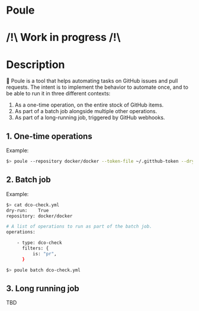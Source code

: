 Poule
=====

# /!\ Work in progress /!\

# Description

:chicken: Poule is a tool that helps automating tasks on GitHub issues and pull
requests. The intent is to implement the behavior to automate once, and to be
able to run it in three different contexts:

  1. As a one-time operation, on the entire stock of GitHub items.
  2. As part of a batch job alongside multiple other operations.
  3. As part of a long-running job, triggered by GitHub webhooks.

## 1. One-time operations

Example:

```bash
$> poule --repository docker/docker --token-file ~/.gitthub-token --dry-run=true dco-check --filter is:pr
```

## 2. Batch job

Example:

```bash
$> cat dco-check.yml
dry-run:    True
repository: docker/docker

# A list of operations to run as part of the batch job.
operations:

    - type: dco-check
      filters: {
          is: "pr",
      }

$> poule batch dco-check.yml
```

## 3. Long running job

TBD

